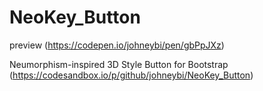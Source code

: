 # NeoKey_Button

preview
(https://codepen.io/johneybi/pen/gbPpJXz)

Neumorphism-inspired 3D Style Button for Bootstrap
(https://codesandbox.io/p/github/johneybi/NeoKey_Button)
